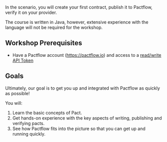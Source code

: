 In the scenario, you will create your first contract, publish it to Pactflow, verify it on your provider.

The course is written in Java, however, extensive experience with the language will not be required for the workshop.

## Workshop Prerequisites

* Have a Pactflow account (https://pactflow.io) and access to a [read/write API Token](https://docs.pactflow.io/docs/getting-started/#configuring-your-api-token)

## Goals

Ultimately, our goal is to get you up and integrated with Pactflow as quickly as possible!

You will:

1. Learn the basic concepts of Pact.
1. Get hands-on experience with the key aspects of writing, publishing and verifying pacts.
1. See how Pactflow fits into the picture so that you can get up and running quickly.
